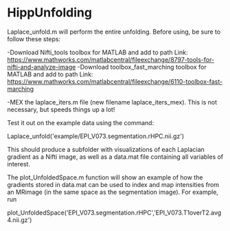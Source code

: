 # HippUnfolding
Laplace_unfold.m will perform the entire unfolding. Before using, be sure to follow these steps:

-Download Nifti_tools toolbox for MATLAB and add to path
    Link: https://www.mathworks.com/matlabcentral/fileexchange/8797-tools-for-nifti-and-analyze-image
-Download toolbox_fast_marching toolbox for MATLAB and add to path
    Link: https://www.mathworks.com/matlabcentral/fileexchange/6110-toolbox-fast-marching
    
-MEX the laplace_iters.m file (new filename laplace_iters_mex). This is not necessary, but speeds things up a lot!

Test it out on the example data using the command:

Laplace_unfold('example/EPI_V073.segmentation.rHPC.nii.gz')

This should produce a subfolder with visualizations of each Laplacian gradient as a Nifti image, as well as a data.mat file containing all variables of interest. 

The plot_UnfoldedSpace.m function will show an example of how the gradients stored in data.mat can be used to index and map intensities from an MRimage (in the same space as the segmentation image). For example, run

plot_UnfoldedSpace('EPI_V073.segmentation.rHPC','EPI_V073.T1overT2.avg4.nii.gz')
